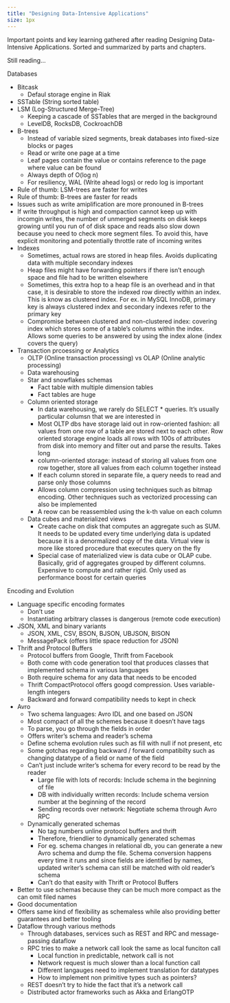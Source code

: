 ```yaml
---
title: "Designing Data-Intensive Applications"
size: 1px
---
```


Important points and key learning gathered after reading Designing Data-Intensive Applications. Sorted and summarized by parts and chapters.

Still reading...

Databases
- Bitcask
    - Defaul storage engine in Riak
- SSTable (String sorted table)
- LSM (Log-Structured Merge-Tree)
    - Keeping a cascade of SSTables that are merged in the background
    - LevelDB, RocksDB, CockroachDB
- B-trees
    - Instead of variable sized segments, break databases into fixed-size blocks or pages
    - Read or write one page at a time
    - Leaf pages contain the value or contains reference to the page where value can be found
    - Always depth of O(log n)
    - For resiliency, WAL (Write ahead logs) or redo log is important
- Rule of thumb: LSM-trees are faster for writes
- Rule of thumb: B-trees are faster for reads
- Issues such as write amiplification are more pronouned in B-trees
- If write throughput is high and compaction cannot keep up with incomgin writes, the number of unmerged segments on disk keeps growing until you run of of disk space and reads also slow down because you need to check more segment files. To avoid this, have explicit monitoring and potentially throttle rate of incoming writes
- Indexes
    - Sometimes, actual rows are stored in heap files. Avoids duplicating data with multiple secondary indexes
    - Heap files might have forwarding pointers if there isn’t enough space and file had to be written elsewhere
    - Sometimes, this extra hop to a heap file is an overhead and in that case, it is desirable to store the indexed row directly within an index. This is know as clustered index. For ex. in MySQL InnoDB, primary key is always clustered index and secondary indexes refer to the primary key
    - Compromise between clustered and non-clustered index: covering index which stores some of a table’s columns within the index. Allows some queries to be answered by using the index alone (index covers the query)
- Transaction prcoessing or Analytics
    - OLTP (Online transaction processing) vs OLAP (Online analytic processing)
    - Data warehousing
    - Star and snowflakes schemas
        - Fact table with multiple dimension tables
        - Fact tables are huge
    - Column oriented storage
        - In data warehousing, we rarely do SELECT * queries. It’s usually particular columsn that we are interested in
        - Most OLTP dbs have storage laid out in row-oriented fashion: all values from one row of a table are stored next to each other. Row oriented storage engine loads all rows with 100s of attributes from disk into memory and filter out and parse the results. Takes long
        - column-oriented storage: instead of storing all values from one row together, store all values from each column together instead
        - If each column stored in separate file, a query needs to read and parse only those columns
        - Allows column compression using techniques such as bitmap encoding. Other techniques such as vectorized processing can also be implemented
        - A reow can be reassembled using the k-th value on each column
    - Data cubes and materialized views
        - Create cache on disk that computes an aggregate such as SUM. It needs to be updated every time underlying data is updated because it is a denormalized copy of the data. Virtual view is more like stored procedure that executes query on the fly
        - Special case of materialized view is data cube or OLAP cube. Basically, grid of aggregates grouped by different columns. Expensive to compute and rather rigid. Only used as performance boost for certain queries
        
Encoding and Evolution
- Language specific encoding formates
    - Don’t use
    - Instantiating arbitrary classes is dangerous (remote code execution)
- JSON, XML and binary variants
    - JSON, XML, CSV, BSON, BJSON, UBJSON, BISON
    - MessagePack (offers little space reduction for JSON)
- Thrift and Protocol Buffers
    - Protocol buffers from Google, Thrift from Facebook
    - Both come with code generation tool that produces classes that implemented schema in various languages
    - Both require schema for any data that needs to be encoded
    - Thrift CompactProtocol offers googd compression. Uses variable-length integers
    - Backward and forward compatibility needs to kept in check
- Avro
    - Two schema languages: Avro IDL and one based on JSON
    - Most compact of all the schemes because it doesn’t have tags
    - To parse, you go through the fields in order
    - Offers writer’s schema and reader’s schema
    - Define schema evolution rules such as fill with null if not present, etc
    - Some gotchas regarding backward / forward compatibilty such as changing datatype of a field or name of the field
    - Can’t just include writer’s schema for every record to be read by the reader
        - Large file with lots of records: Include schema in the beginning of file
        - DB with individually written records: Include schema version number at the beginning of the record
        - Sending records over network: Negotiate schema through Avro RPC
    - Dynamically generated schemas
        - No tag numbers unline protocol buffers and thrift
        - Therefore, friendlier to dynamically generated schemas
        - For eg. schema changes in relational db, you can generate a new Avro schema and dump the file. Schema conversion happens every time it runs and since fields are identified by names, updated writer’s schema can still be matched with old reader’s schema
        - Can’t do that easity with Thrift or Protocol Buffers
- Better to use schemas because they can be much more compact as the can omit filed names
- Good documentation
- Offers same kind of flexibility as schemaless while also providing better guarantees and better tooling
- Dataflow through various methods
    - Through databases, services such as REST and RPC and message-passing dataflow
    - RPC tries to make a network call look the same as local funciton call
        - Local function in predictable, network call is not
        - Network request is much slower than a local function call
        - Different langauges need to implement translation for datatypes
        - How to implement non primitive types such as pointers?
    - REST doesn’t try to hide the fact that it’s a network call
    - Distributed actor frameworks such as Akka and ErlangOTP
